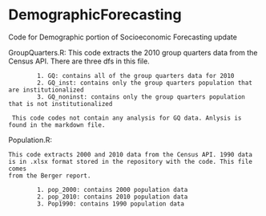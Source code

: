 # DemographicForecasting
Code for Demographic portion of Socioeconomic Forecasting update

GroupQuarters.R: 
     This code extracts the 2010 group quarters data from the Census API. There are three dfs in this file. 
	
			1. GQ: contains all of the group quarters data for 2010
			2. GQ_inst: contains only the group quarters population that are institutionalized 
			3. GQ_noninst: contains only the group quarters population that is not institutionalized 
			
     This code codes not contain any analysis for GQ data. Anlysis is found in the markdown file. 
	
Population.R:

	This code extracts 2000 and 2010 data from the Census API. 1990 data is in .xlsx format stored in the repository with the code. This file comes 
	from the Berger report. 
	
     		1. pop_2000: contains 2000 population data
			2. pop_2010: contains 2010 population data
			3. Pop1990: contains 1990 population data
   
